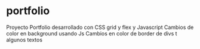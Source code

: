# portfolio
Proyecto Portfolio desarrollado con CSS grid y flex y Javascript 
Cambios de color en background usando Js
Cambios en color de border de divs t algunos textos
